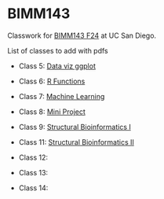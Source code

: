 # BIMM143
Classwork for [BIMM143 F24](https://github.com/nnono1207/bimm143_github/tree/main) at UC San Diego.

List of classes to add with pdfs

- Class 5: [Data viz ggplot](https://github.com/nnono1207/bimm143_github/blob/main/classlab_05_ggplot2/classlab_5_ggplot2.pdf)

- Class 6: [R Functions](https://github.com/nnono1207/bimm143_github/blob/main/classlab_06_Rfunctions/HW-Class-6-Question-6.pdf)

- Class 7: [Machine Learning](https://github.com/nnono1207/bimm143_github/blob/main/classlab_07_machinelearning/class07.pdf)

- Class 8: [Mini Project]()

- Class 9: [Structural Bioinformatics I]()

- Class 11: [Structural Bioinformatics II]()

- Class 12: []()

- Class 13: []()

- Class 14: []()
